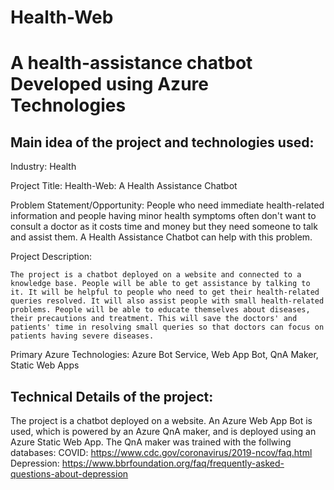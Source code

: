 # Health-Web
# A health-assistance chatbot Developed using Azure Technologies

## Main idea of the project and technologies used:
  Industry: Health

  Project Title: Health-Web: A Health Assistance Chatbot

  Problem Statement/Opportunity:
    People who need immediate health-related information and people having minor health symptoms often don't want to consult a doctor as it costs time and money but they     need someone to talk and assist them. A Health Assistance Chatbot can help with this problem.

   Project Description:

    The project is a chatbot deployed on a website and connected to a knowledge base. People will be able to get assistance by talking to it. It will be helpful to people who need to get their health-related queries resolved. It will also assist people with small health-related problems. People will be able to educate themselves about diseases, their precautions and treatment. This will save the doctors' and patients' time in resolving small queries so that doctors can focus on patients having severe diseases.

  Primary Azure Technologies:
    Azure Bot Service, Web App Bot, QnA Maker, Static Web Apps

## Technical Details of the project:
  The project is a chatbot deployed on a website. 
  An Azure Web App Bot is used, which is powered by an Azure QnA maker, and is deployed using an Azure Static Web App.
  The QnA maker was trained with the follwing databases:
  COVID:
  https://www.cdc.gov/coronavirus/2019-ncov/faq.html
	Depression:
  https://www.bbrfoundation.org/faq/frequently-asked-questions-about-depression
